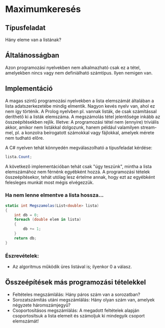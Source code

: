 # Maximumkeresés

## Típusfeladat
Hány eleme van a listának?

## Általánosságban
Azon programozási nyelvekben nem alkalmazható csak ez a tétel, amelyekben nincs vagy nem definiálható számtípus. Ilyen nemigen van. 

## Implementáció
A magas szintű programozási nyelvekben a lista elemszámát általában a lista adatszerkezetébe mindig elmentik. Nagyon kevés nyelv van, ahol ez nem így történik. A Prolog nyelvben pl. vannak listák, de csak számítással deríthető ki a listák elemszáma. A megszámolás tétel jelentősége inkább az összeépítésekben rejlik. Illetve: A programozási tétel nem (ennyire) triviális akkor, amikor nem listákkal dolgozunk, hanem például valamilyen stream-mel, pl. a konzolra beírogatott számokkal vagy fájlokkal, amelyek mérete nem tudható előre. 

A C# nyelven tehát könnyedén megválaszolható a típusfeladat kérdése:
```cs
lista.Count;
```

A következő implementációban tehát csak "úgy teszünk", mintha a lista elemszámához nem férnénk egyébként hozzá. A programozási tételek összeépítésekor, tehát utólag lesz értelme annak, hogy ezt az egyébként felesleges munkát most mégis elvégezzük. 

### Ha nem lenne elmentve a lista hossza...
```cs
static int Megszamolas(List<double> lista)
{
    int db = 0;
    foreach (double elem in lista)
    {
        db += 1;
    }
    return db;
}
```
### Észrevételek:
- Az algoritmus működik üres listával is; ilyenkor 0 a válasz.


## Összeépítések más programozási tételekkel
- Feltételes megszámlálás: Hány páros szám van a sorozatban?
- Sorozatszámítás utáni megszámlálás: Hány olyan szám van, amelyek négyzete háromszámjegyű?
- Csoportosításos megszámlálás: A megadott feltételek alapján csoportosítsuk a lista elemeit és számoljuk ki mindegyik csoport elemszámát!
